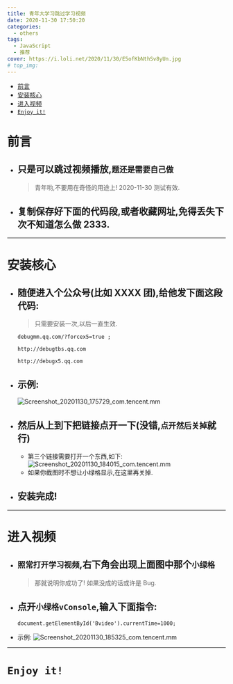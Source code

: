 ```yaml
---
title: 青年大学习跳过学习视频
date: 2020-11-30 17:50:20
categories:
  - others
tags:
  - JavaScript
  - 推荐
cover: https://i.loli.net/2020/11/30/E5ofKbNthSv8yUn.jpg
# top_img:
---
```


<!--
 * @Author: Weidows
 * @Date: 2020-11-30 17:50:20
 * @LastEditors: Weidows
 * @LastEditTime: 2021-03-21 17:12:06
 * @FilePath: \Weidowsd:\Game\Github\Blog-private\source\_posts\others\TeenagersLearning.md
 * @Description:青年大学习
-->

- [前言](#前言)
- [安装核心](#安装核心)
- [进入视频](#进入视频)
- [`Enjoy it!`](#enjoy-it)

# 前言

- ## 只是可以跳过视频播放,`题还是需要自己做`
  > 青年哟,不要用在奇怪的用途上!
  > 2020-11-30 测试有效.
- ## 复制保存好下面的代码段,或者收藏网址,免得丢失下次不知道怎么做 2333.

---

# 安装核心

- ## 随便进入个公众号(比如 XXXX 团),给他发下面这段代码:

  > 只需要安装一次,以后一直生效.

  ```
  debugmm.qq.com/?forcex5=true ;

  http://debugtbs.qq.com

  http://debugx5.qq.com
  ```

- ## 示例:
  ![Screenshot_20201130_175729_com.tencent.mm](https://i.loli.net/2020/11/30/z2Epsq7kAv1NB6P.jpg)
- ## 然后从上到下把链接点开一下(没错,`点开然后关掉`就行)
  - 第三个链接需要打开一个东西,如下:
    ![Screenshot_20201130_184015_com.tencent.mm](https://i.loli.net/2020/11/30/UIMEakuX2x3sD1C.jpg)
  - 如果你截图时不想让小绿格显示,在这里再关掉.
- ## 安装完成!

---

# 进入视频

- ## `照常打开学习视频`,右下角会出现上面图中那个`小绿格`
  > 那就说明你成功了! 如果没成的话或许是 Bug.
- ## 点开`小绿格vConsole`,输入下面指令:

  ```
  document.getElementById('Bvideo').currentTime=1000;
  ```

- 示例:
  ![Screenshot_20201130_185325_com.tencent.mm](https://i.loli.net/2020/11/30/SoapzrVJ1jsbnEQ.jpg)

---

# `Enjoy it!`
